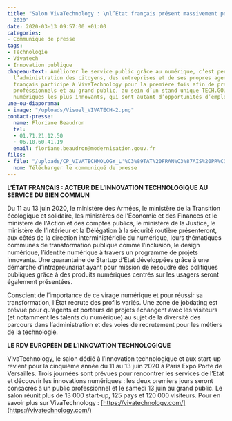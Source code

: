 ```yaml
---
title: "Salon VivaTechnology : \nl’État français présent massivement pour l'édition
  2020"
date: 2020-03-13 09:57:00 +01:00
categories:
- Communiqué de presse
tags:
- Technologie
- Vivatech
- Innovation publique
chapeau-text: Améliorer le service public grâce au numérique, c’est permettre de rapprocher
  l’administration des citoyens, des entreprises et de ses propres agents. L’État
  français participe à VivaTechnology pour la première fois afin de présenter aux
  professionnels et au grand public, au sein d’un stand unique TECH.GOUV, ses projets
  numériques les plus innovants, qui sont autant d’opportunités d’emplois.
une-ou-diaporama:
- image: "/uploads/Visuel_VIVATECH-2.png"
contact-presse:
  name: Floriane Beaudron
  tel:
  - 01.71.21.12.50
  - 06.10.60.41.19
  email: floriane.beaudron@modernisation.gouv.fr
files:
- file: "/uploads/CP_VIVATECHNOLOGY_L'%C3%89TAT%20FRAN%C3%87AIS%20PR%C3%89SENT%20MASSIVEMENT%20POUR%20L'%C3%89DITION%202020.pdf"
  nom: Télécharger le communiqué de presse
---
```


**L’ÉTAT FRANÇAIS : ACTEUR DE L’INNOVATION TECHNOLOGIQUE AU SERVICE DU BIEN COMMUN**

Du 11 au 13 juin 2020, le ministère des Armées, le ministère de la Transition écologique et solidaire, les ministères de l'Économie et des Finances et le ministère de l'Action et des comptes publics, le ministère de la Justice, le ministère de l’Intérieur et la Délégation à la sécurité routière présenteront, aux côtés de la direction interministérielle du numérique, leurs thématiques communes de transformation publique comme l’inclusion, le design numérique, l’identité numérique à travers un programme de projets innovants. Une quarantaine de Startup d’État développées grâce à une démarche d’intrapreunariat ayant pour mission de résoudre des politiques publiques grâce à des produits numériques centrés sur les usagers seront également présentées.

Conscient de l’importance de ce virage numérique et pour réussir sa transformation, l’État recrute des profils variés. Une zone de jobdating est prévue pour qu’agents et porteurs de projets échangent avec les visiteurs (et notamment les talents du numérique) au sujet de la diversité des parcours dans l’administration et des voies de recrutement pour les métiers de la technologie.

**LE RDV EUROPÉEN DE L’INNOVATION TECHNOLOGIQUE**

VivaTechnology, le salon dédié à l’innovation technologique et aux start-up revient pour la cinquième année du 11 au 13 juin 2020 à Paris Expo Porte de Versailles. Trois journées sont prévues pour rencontrer les services de l’État et découvrir les innovations numériques : les deux premiers jours seront consacrés à un public professionnel et le samedi 13 juin au grand public. Le salon réunit plus de 13 000 start-up, 125 pays et 120 000 visiteurs. Pour en savoir plus sur VivaTechnology : [https://vivatechnology.com/](https://vivatechnology.com/)